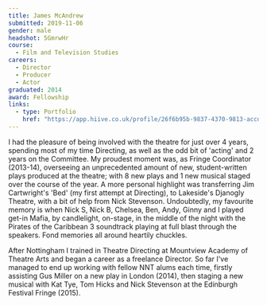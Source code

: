 ```yaml
---
title: James McAndrew
submitted: 2019-11-06
gender: male
headshot: 5GmrwHr
course:
  - Film and Television Studies
careers:
  - Director
  - Producer
  - Actor
graduated: 2014
award: Fellowship
links:
  - type: Portfolio
    href: "https://app.hiive.co.uk/profile/26f6b95b-9837-4370-9813-accd981ae2e6/#/"
---
```


I had the pleasure of being involved with the theatre for just over 4 years, spending most of my time Directing, as well as the odd bit of 'acting' and 2 years on the Committee. My proudest moment was, as Fringe Coordinator (2013-14), overseeing an unprecedented amount of new, student-written plays produced at the theatre; with 8 new plays and 1 new musical staged over the course of the year. A more personal highlight was transferring Jim Cartwright's 'Bed' (my first attempt at Directing), to Lakeside's Djanogly Theatre, with a bit of help from Nick Stevenson. Undoubtedly, my favourite memory is when Nick S, Nick B, Chelsea, Ben, Andy, Ginny and I played get-in Mafia, by candlelight, on-stage, in the middle of the night with the Pirates of the Caribbean 3 soundtrack playing at full blast through the speakers. Fond memories all around heartily chuckles.

After Nottingham I trained in Theatre Directing at Mountview Academy of Theatre Arts and began a career as a freelance Director. So far I've managed to end up working with fellow NNT alums each time, firstly assisting Gus Miller on a new play in London (2014), then staging a new musical with Kat Tye, Tom Hicks and Nick Stevenson at the Edinburgh Festival Fringe (2015).
